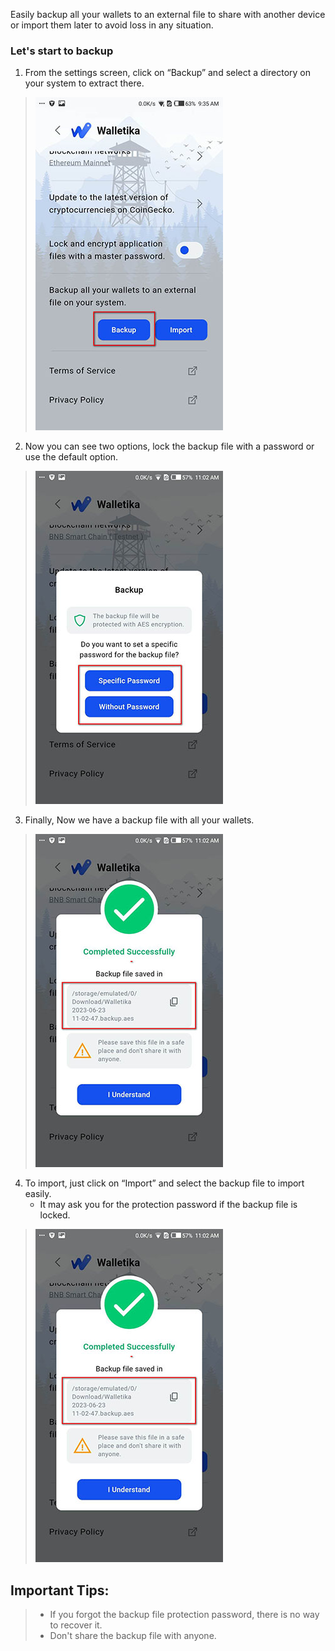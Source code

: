 Easily backup all your wallets to an external file to share with another device or import them later to avoid loss in any situation.

### Let's start to backup
1. From the settings screen, click on “Backup” and select a directory on your system to extract there.
> ![](https://raw.githubusercontent.com/Walletika/walletika-web-fetch/main/docs/how-to-backup/images/1.jpg)

2. Now you can see two options, lock the backup file with a password or use the default option.
> ![](https://raw.githubusercontent.com/Walletika/walletika-web-fetch/main/docs/how-to-backup/images/2.jpg)

3. Finally, Now we have a backup file with all your wallets.
> ![](https://raw.githubusercontent.com/Walletika/walletika-web-fetch/main/docs/how-to-backup/images/3.jpg)

4. To import, just click on “Import” and select the backup file to import easily.
    - It may ask you for the protection password if the backup file is locked.
> ![](https://raw.githubusercontent.com/Walletika/walletika-web-fetch/main/docs/how-to-backup/images/3.jpg)

## Important Tips:
> - If you forgot the backup file protection password, there is no way to recover it.
> - Don't share the backup file with anyone.